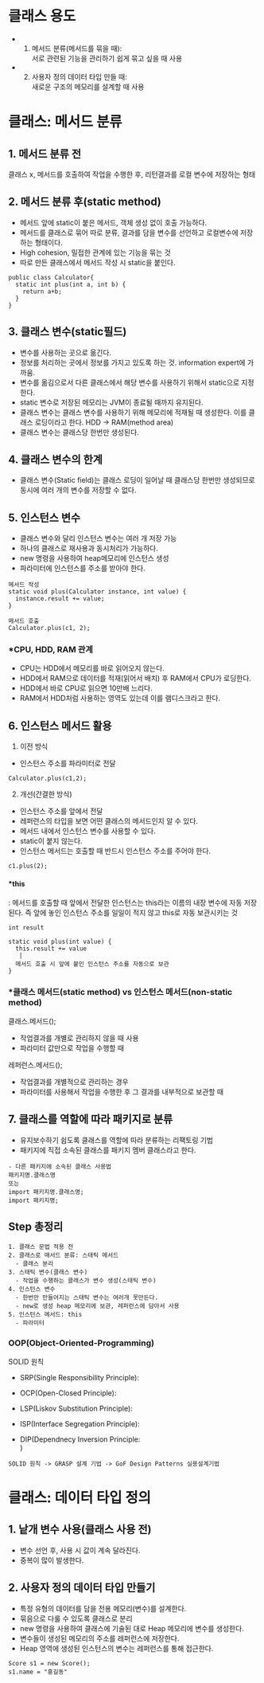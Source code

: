 # 클래스 용도
  - 1) 메서드 분류(메서드를 묶을 때):  
  서로 관련된 기능을 관리하기 쉽게 묶고 싶을 때 사용
  - 2) 사용자 정의 데이터 타입 만들 때:  
  새로운 구조의 메모리를 설계할 때 사용

# 클래스: 메서드 분류

## 1. 메서드 분류 전
클래스 x, 메서드를 호출하여 작업을 수행한 후, 리턴결과를 로컬 변수에 저장하는 형태

## 2. 메서드 분류 후(static method)
- 메서드 앞에 static이 붙은 메서드, 객체 생성 없이 호출 가능하다. 
- 메서드를 클래스로 묶어 따로 분류, 결과를 담을 변수를 선언하고 로컬변수에 저장하는 형태이다.
- High cohesion, 밀접한 관계에 있는 기능을 묶는 것
- 따로 만든 클래스에서 메서드 작성 시 static을 붙인다.
```
public class Calculator{
  static int plus(int a, int b) {
    return a+b;
  }
}
```

## 3. 클래스 변수(static필드)
- 변수를 사용하는 곳으로 옮긴다.
- 정보를 처리하는 곳에서 정보를 가지고 있도록 하는 것. information expert에 가까움.
- 변수를 옮김으로서 다른 클래스에서 해당 변수를 사용하기 위해서 static으로 지정한다.
- static 변수로 저장된 메모리는 JVM이 종료될 때까지 유지된다. 
- 클래스 변수는 클래스 변수를 사용하기 위해 메모리에 적재될 때 생성한다. 이를 클래스 로딩이라고 한다. HDD -> RAM(method area) 
- 클래스 변수는 클래스당 한번만 생성된다.

## 4. 클래스 변수의 한계
- 클래스 변수(Static field)는 클래스 로딩이 일어날 때 클래스당 한번만 생성되므로 동시에 여러 개의 변수를 저장할 수 없다.

## 5. 인스턴스 변수
- 클래스 변수와 달리 인스턴스 변수는 여러 개 저장 가능
- 하나의 클래스로 재사용과 동시처리가 가능하다.
- new 명령을 사용하여 heap메모리에 인스턴스 생성
- 파라미터에 인스턴스를 주소를 받아야 한다.
```
메서드 작성
static void plus(Calculator instance, int value) {
  instance.result += value;
}

메서드 호출 
Calculator.plus(c1, 2);
```

### *CPU, HDD, RAM 관계
- CPU는 HDD에서 메모리를 바로 읽어오지 않는다.
- HDD에서 RAM으로 데이터를 적재(읽어서 배치) 후 RAM에서 CPU가 로딩한다.
- HDD에서 바로 CPU로 읽으면 10만배 느리다.
- RAM에서 HDD처럼 사용하는 영역도 있는데 이를 램디스크라고 한다.

## 6. 인스턴스 메서드 활용
1. 이전 방식  
- 인스턴스 주소를 파라미터로 전달
```
Calculator.plus(c1,2);
```

2. 개선(간결한 방식)
- 인스턴스 주소를 앞에서 전달
- 레퍼런스의 타입을 보면 어떤 클래스의 메서드인지 알 수 있다.
- 메서드 내에서 인스턴스 변수를 사용할 수 있다. 
- static이 붙지 않는다. 
- 인스턴스 메서드는 호출할 때 반드시 인스턴스 주소를 주어야 한다.
```
c1.plus(2);
```
#### *this
: 메서드를 호출할 때 앞에서 전달한 인스턴스는 this라는 이름의 내장 변수에 자동 저장된다. 즉 앞에 놓인 인스턴스 주소를 일일이 적지 않고 this로 자동 보관시키는 것
```
int result

static void plus(int value) {
  this.result += value
   |
  메서드 호출 시 앞에 붙인 인스턴스 주소를 자동으로 보관
}
```
### *클래스 메서드(static method) vs 인스턴스 메서드(non-static method)
클래스.메서드();
- 작업결과를 개별로 관리하지 않을 때 사용
- 파라미터 값만으로 작업을 수행할 때

레퍼런스.메서드();
- 작업결과를 개별적으로 관리하는 경우
- 파라미터를 사용해서 작업을 수행한 후 그 결과를 내부적으로 보관할 때

## 7. 클래스를 역할에 따라 패키지로 분류
- 유지보수하기 쉽도록 클래스를 역할에 따라 분류하는 리팩토링 기법
- 패키지에 직접 소속된 클래스를 패키지 멤버 클래스라고 한다.
```
- 다른 패키지에 소속된 클래스 사용법
패키지명.클래스명
또는
import 패키지명.클래스명;
import 패키지명;
```

## Step 총정리
```
1. 클래스 문법 적용 전
2. 클래스로 매서드 분류: 스태틱 메서드
  - 클래스 분리
3. 스태틱 변수(클래스 변수)
  - 작업을 수행하는 클래스가 변수 생성(스태틱 변수)
4. 인스턴스 변수 
  - 한번만 만들어지는 스태틱 변수는 여러개 못만든다.
  - new로 생성 heap 메모리에 보관, 레퍼런스에 담아서 사용
5. 인스턴스 메서드: this
  - 파라미터
```

### OOP(Object-Oriented-Programming)
SOLID 원칙
- SRP(Single Responsibility Principle):  

- OCP(Open-Closed Principle):  

- LSP(Liskov Substitution Principle):  

- ISP(Interface Segregation Principle):  

- DIP(Dependnecy Inversion Principle:  
)
```
SOLID 원칙 -> GRASP 설계 기법 -> GoF Design Patterns 실용설계기법
```

# 클래스: 데이터 타입 정의

## 1. 낱개 변수 사용(클래스 사용 전)
  - 변수 선언 후, 사용 시 값이 계속 달라진다.
  - 중복이 많이 발생한다.

## 2. 사용자 정의 데이터 타입 만들기
  - 특정 유형의 데이터를 담을 전용 메모리(변수)를 설계한다.
  - 묶음으로 다룰 수 있도록 클래스로 분리
  - new 명령을 사용하여 클래스에 기술된 대로 Heap 메모리에 변수를 생성한다.
  - 변수들이 생성된 메모리의 주소를 레퍼런스에 저장한다.
  - Heap 영역에 생성된 인스턴스의 변수는 레퍼런스를 통해 접근한다. 
 ```
 Score s1 = new Score();
 s1.name = "홍길동"
 ```  
